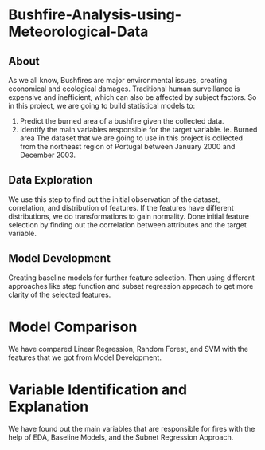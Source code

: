 # Bushfire-Analysis-using-Meteorological-Data

## About
As we all know, Bushfires are major environmental issues, creating economical and ecological damages. Traditional human surveillance is expensive and inefficient, which can also
be affected by subject factors. So in this project, we are going to build statistical models to:
1. Predict the burned area of a bushfire given the collected data.
2. Identify the main variables responsible for the target variable. ie. Burned area
The dataset that we are going to use in this project is collected from the northeast region of Portugal between January 2000 and December 2003.

## Data Exploration
We use this step to find out the initial observation of the dataset, correlation, and distribution of features.
If the features have different distributions, we do transformations to gain normality.
Done initial feature selection by finding out the correlation between attributes and the target variable.

## Model Development
Creating baseline models for further feature selection. Then using different approaches like step function and subset regression approach to get more clarity of the selected features.

# Model Comparison
We have compared Linear Regression, Random Forest, and SVM with the features that we got from Model Development.

# Variable Identification and Explanation
We have found out the main variables that are responsible for fires with the help of EDA, Baseline Models, and the Subnet Regression Approach.
